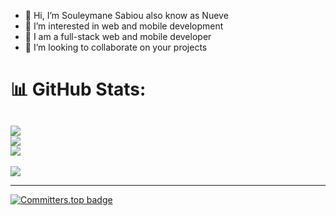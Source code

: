 - 👋 Hi, I’m Souleymane Sabiou also know as Nueve
- 👀 I’m interested in web and mobile development
- 🌱 I am a full-stack web and mobile developer
- 💞️ I’m looking to collaborate on your projects
<!---

--->
# 📊 GitHub Stats:
![](https://github-readme-stats.vercel.app/api?username=Godisouleymane&theme=tokyonight&hide_border=false&include_all_commits=true&count_private=true)<br/>
![](https://github-readme-streak-stats.herokuapp.com/?user=Godisouleymane&theme=tokyonight&hide_border=false)<br/>
![](https://github-readme-stats.vercel.app/api/top-langs/?username=Godisouleymane&theme=tokyonight&hide_border=false&include_all_commits=true&count_private=true&layout=compact)
---
[![](https://visitcount.itsvg.in/api?id=Yacoubou-seidou&icon=0&color=0)](https://visitcount.itsvg.in)
<!-- Proudly created with GPRM ( https://gprm.itsvg.in ) -->
---
[![Committers.top badge](https://user-badge.committers.top/niger_private/Godisouleymane.svg)](https://user-badge.committers.top/niger_private/Godisouleymane)

